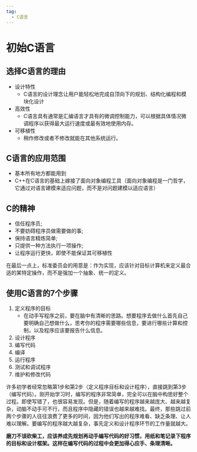 ```yaml
---
tag: 
  - C语言
---
```


# 初始C语言

## 选择C语言的理由

- 设计特性
  - C语言的设计理念让用户能轻松地完成自顶向下的规划、结构化编程和模块化设计
- 高效性
  - C语言具有通常是汇编语言才具有的微调控制能力，可以根据具体情况微调程序以获得最大运行速度或最有效地使用内存。
- 可移植性
  - 稍作修改或者不修改就能在其他系统运行。

## C语言的应用范围

- 基本所有地方都能用到
- C++在C语言的基础上嫁接了面向对象编程工具（面向对象编程是一门哲学，它通过对语言建模来适应问题，而不是对问题建模以适应语言）

## C的精神

- 信任程序员;
- 不要妨碍程序员做需要做的事;
- 保持语言精炼简单;
- 只提供一种方法执行一项操作;
- 让程序运行更快，即使不能保证其可移植性

在最后一点上，标准委员会的用意是：作为实现，应该针对目标计算机来定义最合适的某特定操作，而不是强加一个抽象、统一的定义。

## 使用C语言的7个步骤

1. 定义程序的目标
    - 在动手写程序之前，要在脑中有清晰的思路。想要程序去做什么首先自己要明确自己想做什么，思考你的程序需要哪些信息，要进行哪些计算和控制，以及程序应该要报告什么信息。
2. 设计程序
3. 编写代码
4. 编译
5. 运行程序
6. 测试和调试程序
7. 维护和修改代码

许多初学者经常忽略第1步和第2步（定义程序目标和设计程序），直接跳到第3步（编写代码）。刚开始学习时，编写的程序非常简单，完全可以在脑中构思好整个过程。即使写错了，也很容易发现。但是，随着编写的程序越来越庞大、越来越复杂，动脑不动手可不行，而且程序中隐藏的错误也越来越难找。最终，那些跳过前两个步骤的人往往浪费了更多的时间，因为他们写出的程序难看、缺乏条理、让人难以理解。要编写的程序越大越复杂，事先定义和设计程序环节的工作量就越大。

**磨刀不误砍柴工，应该养成先规划再动手编写代码的好习惯，用纸和笔记录下程序的目标和设计框架。这样在编写代码的过程中会更加得心应手、条理清晰。**
